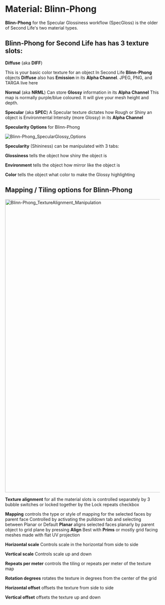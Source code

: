 # Material: Blinn-Phong

 **Blinn-Phong** for the Specular Glossiness workflow (SpecGloss) is the older of Second Life's two material types. 

## **Blinn-Phong** for Second Life has has 3 texture slots:

**Diffuse** (aka **DIFF**)

This is your basic color texture for an object
In Second Life **Blinn-Phong** objects **Diffuse** also has **Emission** in its **Alpha Channel**. 
JPEG, PNG, and TARGA live here

**Normal** (aka **NRML**)
Can store **Glossy** information in its **Alpha Channel**
This map is normally purple/blue coloured. It will give your mesh height and depth.

**Specular** (aka **SPEC**)
A Specular texture dictates how Rough or Shiny an object is
Environmental Intensity (more Glossy) in its **Alpha Channel**

**Specularity Options** for Blinn-Phong

![Blinn-Phong_SpecularGlossy_Options](https://github.com/tobiasthemole/content-dev/assets/137837207/0658a9c9-50ff-4f17-a8e9-8bc507079075)

**Specularity** (Shininess) can be manipulated with 3 tabs:

**Glossiness** tells the object how shiny the object is

**Environment** tells the object how mirror like the object is

**Color** tells the object what color to make the Glossy highlighting

## **Mapping / Tiling options for Blinn-Phong**

<img width="955" alt="Blinn-Phong_TextureAlignment_Manipulation" src="https://github.com/tobiasthemole/content-dev/assets/137837207/16638e47-a715-43cd-9de1-860ce96e70dc">

**Texture alignment** for all the material slots is controlled separately by 3 bubble switches or locked together by the Lock repeats checkbox

**Mapping** controls the type or style of mapping for the selected faces by parent face
Controlled by activating the pulldown tab and selecting between Planar or Default
**Planar** aligns selected faces planarly by parent object to grid plane by pressing **Align**
Best with **Prims** or mostly grid facing meshes made with flat UV projection

**Horizontal scale** Controls scale in the horizontal from side to side

**Vertical scale** Controls scale up and down

**Repeats per meter** controls the tiling or repeats per meter of the texture map

**Rotation degrees** rotates the texture in degrees from the center of the grid

**Horizontal offset** offsets the texture from side to side

**Vertical offset** offsets the texture up and down
